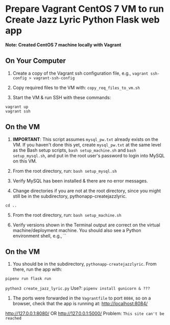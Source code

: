 # Prepare Vagrant CentOS 7 VM to run Create Jazz Lyric Python Flask web app

**Note: Created CentOS 7 machine locally with Vagrant**

## On Your Computer

1. Create a copy of the Vagrant ssh configuration file, e.g., `vagrant ssh-config > vagrant-ssh-config`

2. Copy required files to the VM with: `copy_req_files_to_vm.sh`

3. Start the VM & run SSH with these commands:

  ```
  vagrant up
  vagrant ssh
  ```

## On the VM

1. **IMPORTANT**: This script assumes `mysql_pw.txt` already exists on the VM. If you haven't done this yet, create `mysql_pw.txt` at the same level as the Bash setup scripts, `bash setup_machine.sh` and `bash setup_mysql.sh`, and put in the root user's password to login into MySQL on this VM.

2. From the root directory, run: `bash setup_mysql.sh`

3. Verify MySQL has been installed & there are no error messages.

4. Change directories if you are not at the root directory, since you might still be in the subdirectory, pythonapp-createjazzlyric.

  ```
  cd ..
  ```

5. From the root directory, run: `bash setup_machine.sh`

6. Verify versions shown in the Terminal output are correct on the virtual machine/deployment machine. You should also see a Python environment shell, e.g., ``

## On the VM

1. You should be in the subdirectory, `pythonapp-createjazzlyric`. From there, run the app with:

`pipenv run flask run`

`python3 create_jazz_lyric.py` Use?: `pipenv install gunicorn & ???`

1. The ports were forwarded in the `Vagrantfile` to port `8084`, so on a browser, check that the app is running at: <http://localhost:8084/>

<http://127.0.0.1:8080/> OR <http://127.0.0.1:5000/> Problem: `This site can't be reached`
